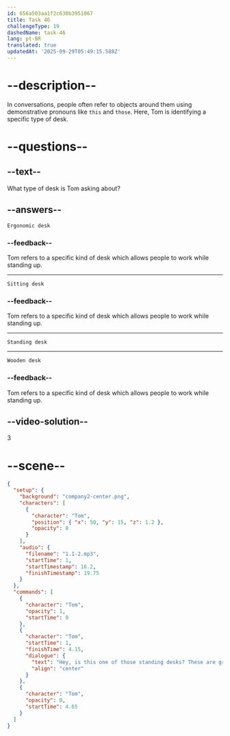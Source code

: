 ```yaml
---
id: 656a503aa1f2c630b3951067
title: Task 46
challengeType: 19
dashedName: task-46
lang: pt-BR
translated: true
updatedAt: '2025-09-29T05:49:15.588Z'
---
```


<!--
AUDIO REFERENCE:
Tom: Hey, is this one of those standing desks? These are great.
-->

# --description--

In conversations, people often refer to objects around them using demonstrative pronouns like `this` and `those`. Here, Tom is identifying a specific type of desk.

# --questions--

## --text--

What type of desk is Tom asking about?

## --answers--

`Ergonomic desk`

### --feedback--

Tom refers to a specific kind of desk which allows people to work while standing up.

---

`Sitting desk`

### --feedback--

Tom refers to a specific kind of desk which allows people to work while standing up.

---

`Standing desk`

---

`Wooden desk`

### --feedback--

Tom refers to a specific kind of desk which allows people to work while standing up.

## --video-solution--

3

# --scene--

```json
{
  "setup": {
    "background": "company2-center.png",
    "characters": [
      {
        "character": "Tom",
        "position": { "x": 50, "y": 15, "z": 1.2 },
        "opacity": 0
      }
    ],
    "audio": {
      "filename": "1.1-2.mp3",
      "startTime": 1,
      "startTimestamp": 16.2,
      "finishTimestamp": 19.75
    }
  },
  "commands": [
    {
      "character": "Tom",
      "opacity": 1,
      "startTime": 0
    },
    {
      "character": "Tom",
      "startTime": 1,
      "finishTime": 4.15,
      "dialogue": {
        "text": "Hey, is this one of those standing desks? These are great.",
        "align": "center"
      }
    },
    {
      "character": "Tom",
      "opacity": 0,
      "startTime": 4.65
    }
  ]
}
```
